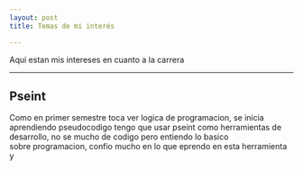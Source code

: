 ```yaml
---
layout: post
title: Temas de mi interés

---
```


Aqui estan mis intereses en cuanto a la carrera

---

<h2>Pseint</h2>
<p>Como en primer semestre toca ver logica de programacion, se inicia aprendiendo pseudocodigo tengo que usar pseint como herramientas de desarrollo, no se mucho de codigo pero entiendo lo basico <br>  sobre
programacion, confio mucho en lo que eprendo en esta herramienta y </p>
